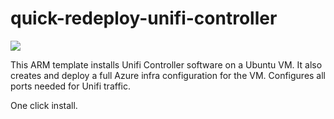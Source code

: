 # quick-redeploy-unifi-controller

<a href="https://portal.azure.com/#create/Microsoft.Template/uri/https%3A%2F%2Fraw.githubusercontent.com%2Fjprf07%2FAzure%2Fmaster%2Fquick-redeploy-unifi-controller%2Fredeploy-main.json" target="_blank">
    <img src="https://redeploy.se/wp-content/uploads/2015/11/redeploy-to-azure.png"/>
</a>

This ARM template installs Unifi Controller software on a Ubuntu VM.
It also creates and deploy a full Azure infra configuration for the VM.
Configures all ports needed for Unifi traffic.

One click install.
